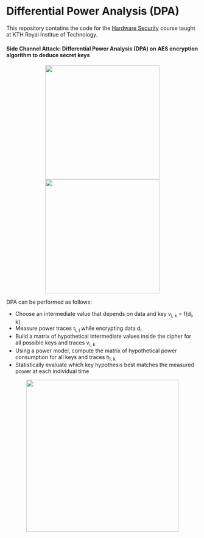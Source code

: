 # Differential Power Analysis (DPA)

This repository contatins the code for the [Hardware Security](https://www.kth.se/student/kurser/kurs/IL1333?l=en) course taught at KTH Royal Institue of Technology.

#### Side Channel Attack: Differential Power Analysis (DPA) on AES encryption algorithm to deduce secret keys

<p align="center">
<img src="https://upload.wikimedia.org/wikipedia/commons/thumb/a/ad/AES-AddRoundKey.svg/810px-AES-AddRoundKey.svg.png" width="300"> <img src="https://upload.wikimedia.org/wikipedia/commons/thumb/a/a4/AES-SubBytes.svg/810px-AES-SubBytes.svg.png" width="300">
</p>

DPA can be performed as follows:

* Choose an intermediate value that depends on data and key v<sub>i, k</sub> = f(d<sub>i</sub>, k)
* Measure power traces t<sub>i, j</sub> while encrypting data d<sub>i</sub>
* Build a matrix of hypothetical intermediate values inside the cipher for all possible keys and traces v<sub>i, k</sub>
* Using a power model, compute the matrix of hypothetical power consumption for all keys and traces h<sub>i, k</sub>
* Statistically evaluate which key hypothesis best matches the measured power at each individual time

<p align="center">
<img src="https://github.com/GaPhil/kth-il1333/blob/master/traces.png" width="400">
</p>
